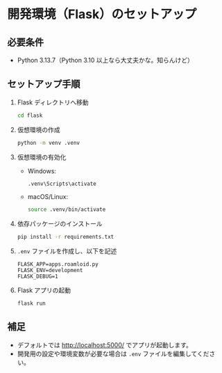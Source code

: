 # 開発環境（Flask）のセットアップ

## 必要条件

- Python 3.13.7（Python 3.10 以上なら大丈夫かな。知らんけど）

## セットアップ手順

1. Flask ディレクトリへ移動

   ```sh
   cd flask
   ```

2. 仮想環境の作成

   ```sh
   python -m venv .venv
   ```

3. 仮想環境の有効化

   - Windows:
     ```sh
     .venv\Scripts\activate
     ```
   - macOS/Linux:
     ```sh
     source .venv/bin/activate
     ```

4. 依存パッケージのインストール

   ```sh
   pip install -r requirements.txt
   ```

5. `.env` ファイルを作成し、以下を記述

   ```
   FLASK_APP=apps.roamloid.py
   FLASK_ENV=development
   FLASK_DEBUG=1
   ```

6. Flask アプリの起動

   ```sh
   flask run
   ```

## 補足

- デフォルトでは [http://localhost:5000/](http://localhost:5000/) でアプリが起動します。
- 開発用の設定や環境変数が必要な場合は `.env` ファイルを編集してください。
